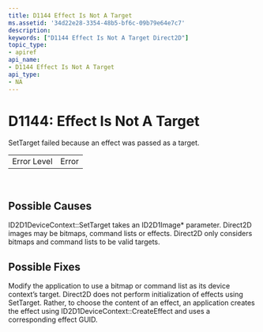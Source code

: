 ```yaml
---
title: D1144 Effect Is Not A Target
ms.assetid: '34d22e28-3354-48b5-bf6c-09b79e64e7c7'
description: 
keywords: ["D1144 Effect Is Not A Target Direct2D"]
topic_type:
- apiref
api_name:
- D1144 Effect Is Not A Target
api_type:
- NA
---
```


# D1144: Effect Is Not A Target

SetTarget failed because an effect was passed as a target.



|             |       |
|-------------|-------|
| Error Level | Error |



 

## Possible Causes

ID2D1DeviceContext::SetTarget takes an ID2D1Image\* parameter. Direct2D images may be bitmaps, command lists or effects. Direct2D only considers bitmaps and command lists to be valid targets.

## Possible Fixes

Modify the application to use a bitmap or command list as its device context’s target. Direct2D does not perform initialization of effects using SetTarget. Rather, to choose the content of an effect, an application creates the effect using ID2D1DeviceContext::CreateEffect and uses a corresponding effect GUID.

 

 




